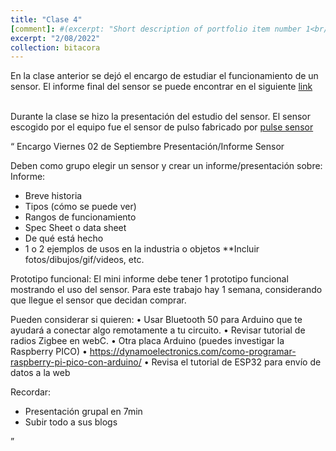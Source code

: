 ```yaml
---
title: "Clase 4"
[comment]: #(excerpt: "Short description of portfolio item number 1<br/><img src='/images/500x300.png'>")
excerpt: "2/08/2022"
collection: bitacora
---
```



En la clase anterior se dejó el encargo de estudiar el funcionamiento de un sensor.
El informe final del sensor se puede encontrar en el siguiente [link](https://docs.google.com/document/d/1j-7K9k5n8qEvgfM18vUcOIWZIa7wuR-04lXfG3Sfves/edit?usp=sharing)<br><br>

Durante la clase se hizo la presentación del estudio del sensor.
El sensor escogido por el equipo fue el sensor de pulso fabricado por [pulse sensor](https://pulsesensor.com)

<q>
Encargo Viernes 02 de Septiembre
Presentación/Informe Sensor

Deben como grupo elegir un sensor y crear un informe/presentación sobre: 
Informe:
-	Breve historia
-	Tipos (cómo se puede ver) 
-	Rangos de funcionamiento 
-	Spec Sheet o data sheet
-	De qué está hecho 
-	1 o 2 ejemplos de usos en la industria o objetos 
**Incluir fotos/dibujos/gif/videos, etc.

Prototipo funcional:
El mini informe debe tener 1 prototipo funcional mostrando el uso del sensor. Para este trabajo hay 1 semana, considerando que llegue el sensor que decidan comprar.

Pueden considerar si quieren:
•	Usar Bluetooth 50 para Arduino que te ayudará a conectar algo remotamente a tu circuito.
•	Revisar tutorial de radios Zigbee en webC.
•	Otra placa Arduino (puedes investigar la Raspberry PICO)
•	https://dynamoelectronics.com/como-programar-raspberry-pi-pico-con-arduino/
•	Revisa el tutorial de ESP32 para envío de datos a la web

Recordar:
-	Presentación grupal en 7min 
-	Subir todo a sus blogs</q>

